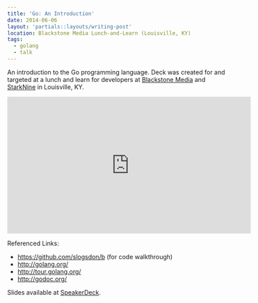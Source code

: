 ```yaml
---
title: 'Go: An Introduction'
date: 2014-06-06
layout: 'partials::layouts/writing-post'
location: Blackstone Media Lunch-and-Learn (Louisville, KY)
tags:
  - golang
  - talk
---
```


An introduction to the Go programming language. Deck was created for and targeted at a lunch and learn for developers at [Blackstone Media][1] and [StarkNine][2] in Louisville, KY.

<iframe width="560" height="315" src="https://www.youtube.com/embed/SI-okTfauyw" frameborder="0" allowfullscreen></iframe>

<script async class="speakerdeck-embed" data-id="23665ae0cf24013149f97ab67bbd5fb5" data-ratio="1.33333333333333" src="//speakerdeck.com/assets/embed.js"></script>

Referenced Links:

* <https://github.com/slogsdon/b> (for code walkthrough)
* <http://golang.org/>
* <http://tour.golang.org/>
* <http://godoc.org/>

Slides available at [SpeakerDeck][3].

[1]: http://www.blackstonemedia.com/
[2]: http://www.starknine.com/
[3]: https://speakerdeck.com/slogsdon/go-an-introduction
